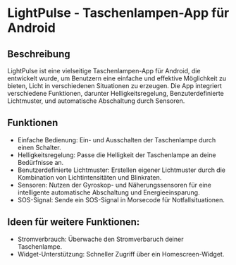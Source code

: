 # LightPulse - Taschenlampen-App für Android

## Beschreibung

LightPulse ist eine vielseitige Taschenlampen-App für Android, die entwickelt wurde, um Benutzern eine einfache und effektive Möglichkeit zu bieten, Licht in verschiedenen Situationen zu erzeugen. Die App integriert verschiedene Funktionen, darunter Helligkeitsregelung, Benzuterdefinierte Lichtmuster, und automatische Abschaltung durch Sensoren.

## Funktionen

- Einfache Bedienung: Ein- und Ausschalten der Taschenlampe durch einen Schalter.
- Helligkeitsregelung: Passe die Helligkeit der Taschenlampe an deine Bedürfnisse an.
- Benutzerdefinierte Lichtmuster: Erstellen eigener Lichtmuster durch die Kombination von Lichtintensitäten und Blinkraten.
- Sensoren: Nutzen der Gyroskop- und Näherungssensoren für eine intelligente automatische Abschaltung und Energieeinsparung.
- SOS-Signal: Sende ein SOS-Signal in Morsecode für Notfallsituationen.

## Ideen für weitere Funktionen:

- Stromverbrauch: Überwache den Stromverbaruch deiner Taschenlampe.
- Widget-Unterstützung: Schneller Zugriff über ein Homescreen-Widget.
